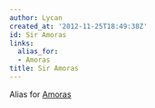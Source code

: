 ```yaml
---
author: Lycan
created_at: '2012-11-25T18:49:38Z'
id: Sir Amoras
links:
  alias_for:
  - Amoras
title: Sir Amoras
---
```


Alias for [Amoras]

  [Amoras]: Amoras